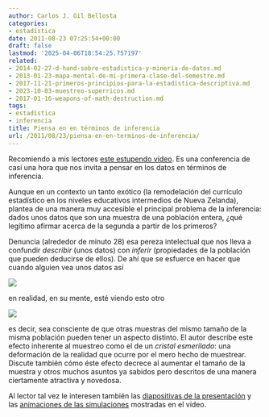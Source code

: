 ```yaml
---
author: Carlos J. Gil Bellosta
categories:
- estadística
date: 2011-08-23 07:25:54+00:00
draft: false
lastmod: '2025-04-06T18:54:25.757197'
related:
- 2014-02-27-d-hand-sobre-estadistica-y-mineria-de-datos.md
- 2013-01-23-mapa-mental-de-mi-primera-clase-del-semestre.md
- 2017-11-21-primeros-principios-para-la-estadistica-descriptiva.md
- 2023-10-03-muestreo-superricos.md
- 2017-01-16-weapons-of-math-destruction.md
tags:
- estadística
- inferencia
title: Piensa en en términos de inferencia
url: /2011/08/23/piensa-en-en-terminos-de-inferencia/
---
```


Recomiendo a mis lectores [este estupendo vídeo](http://www.stat.auckland.ac.nz/~wild/09.wild.USCOTS.html). Es una conferencia de casi una hora que nos invita a pensar en los datos en términos de inferencia.

Aunque en un contexto un tanto exótico (la remodelación del currículo estadístico en los niveles educativos intermedios de Nueva Zelanda), plantea de una manera muy accesible el principal problema de la inferencia: dados unos datos que son una muestra de una población entera, ¿qué legítimo afirmar acerca de la segunda a partir de los primeros?

Denuncia (alrededor de minuto 28) esa pereza intelectual que nos lleva a confundir _describir_ (unos datos) con _inferir_ (propiedades de la población que pueden deducirse de ellos). De ahí que se esfuerce en hacer que cuando alguien vea unos datos así

[![](/wp-uploads/2011/08/box-only.png#center)
](/wp-uploads/2011/08/box-only.png#center)

en realidad, en su mente, esté viendo esto otro


[![](/wp-uploads/2011/08/remember.gif)
](/wp-uploads/2011/08/remember.gif)



es decir, sea consciente de que otras muestras del mismo tamaño de la misma población pueden tener un aspecto distinto. El autor describe este efecto inherente al muestreo como el de un _cristal esmerilado_: una deformación de la realidad que ocurre por el mero hecho de muestrear. Discute también cómo éste efecto decrece al aumentar el tamaño de la muestra y otros muchos asuntos ya sabidos pero descritos de una manera ciertamente atractiva y novedosa.

Al lector tal vez le interesen también las [diapositivas de la presentación](http://www.stat.auckland.ac.nz/~wild/09.wild.USCOTS.pdf) y las [animaciones de las simulaciones](http://www.censusatschool.org.nz/2009/informal-inference/WPRH/) mostradas en el vídeo.